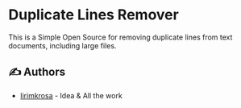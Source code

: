 # Duplicate Lines Remover

This is a Simple Open Source for removing duplicate lines from text documents, including large files. 


## ✍️ Authors <a name = "authors"></a>
- [lirimkrosa](https://github.com/lirimkrosa) - Idea & All the work
